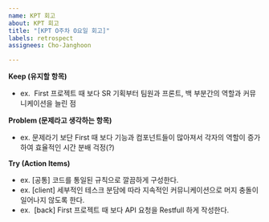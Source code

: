 ```yaml
---
name: KPT 회고
about: KPT 회고
title: "[KPT O주차 O요일 회고]"
labels: retrospect
assignees: Cho-Janghoon

---
```


**Keep (유지할 항목)**
- ex.  First 프로젝트 때 보다 SR 기획부터 팀원과 프론트, 백 부분간의 역할과 커뮤니케이션을 늘린 점

**Problem (문제라고 생각하는 항목)**
- ex. 문제라기 보단 First 때 보다 기능과 컴포넌트들이 많아져서 각자의 역할이 증가하여 효율적인 시간 분배 걱정(?)

**Try (Action Items)**
- ex. [공통] 코드를 통일된 규칙으로 깔끔하게 구성한다. 
- ex. [client] 세부적인 테스크 분담에 따라 지속적인 커뮤니케이션으로 머지 충돌이 일어나지 않도록 한다.
- ex.  [back]  First 프로젝트 때 보다 API 요청을 Restfull 하게 작성한다.

